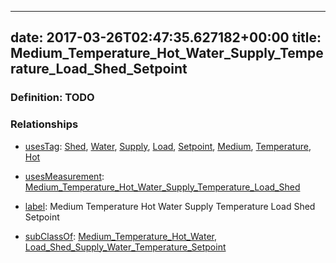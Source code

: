 
---
date: 2017-03-26T02:47:35.627182+00:00
title: Medium_Temperature_Hot_Water_Supply_Temperature_Load_Shed_Setpoint
---
### Definition: TODO

### Relationships

* [usesTag](https://brickschema.org/schema/1.0/BrickFrame#usesTag): [Shed](https://brickschema.org/schema/1.0/BrickTag#Shed), [Water](https://brickschema.org/schema/1.0/BrickTag#Water), [Supply](https://brickschema.org/schema/1.0/BrickTag#Supply), [Load](https://brickschema.org/schema/1.0/BrickTag#Load), [Setpoint](https://brickschema.org/schema/1.0/BrickTag#Setpoint), [Medium](https://brickschema.org/schema/1.0/BrickTag#Medium), [Temperature](https://brickschema.org/schema/1.0/BrickTag#Temperature), [Hot](https://brickschema.org/schema/1.0/BrickTag#Hot)

* [usesMeasurement](https://brickschema.org/schema/1.0/BrickFrame#usesMeasurement): [Medium_Temperature_Hot_Water_Supply_Temperature_Load_Shed](https://brickschema.org/schema/1.0/Brick#Medium_Temperature_Hot_Water_Supply_Temperature_Load_Shed)

* [label](http://www.w3.org/2000/01/rdf-schema#label): Medium Temperature Hot Water Supply Temperature Load Shed Setpoint

* [subClassOf](http://www.w3.org/2000/01/rdf-schema#subClassOf): [Medium_Temperature_Hot_Water](https://brickschema.org/schema/1.0/Brick#Medium_Temperature_Hot_Water), [Load_Shed_Supply_Water_Temperature_Setpoint](https://brickschema.org/schema/1.0/Brick#Load_Shed_Supply_Water_Temperature_Setpoint)
